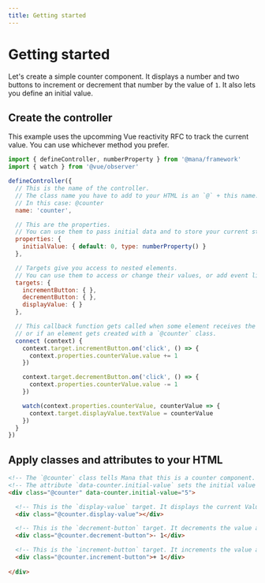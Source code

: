 ```yaml
---
title: Getting started
---
```


# Getting started

Let's create a simple counter component. It displays a number and two buttons to increment or decrement that number by the value of `1`. It also lets you define an initial value.

## Create the controller

This example uses the upcomming Vue reactivity RFC to track the current value. You can use whichever method you prefer.

~~~ js
import { defineController, numberProperty } from '@mana/framework'
import { watch } from '@vue/observer'

defineController({
  // This is the name of the controller.
  // The class name you have to add to your HTML is an `@` + this name.
  // In this case: @counter
  name: 'counter',

  // This are the properties.
  // You can use them to pass initial data and to store your current state.
  properties: {
    initialValue: { default: 0, type: numberProperty() }
  },

  // Targets give you access to nested elements.
  // You can use them to access or change their values, or add event listener.
  targets: {
    incrementButton: { },
    decrementButton: { },
    displayValue: { }
  },

  // This callback function gets called when some element receives the `@counter`
  // or if an element gets created with a `@counter` class.
  connect (context) {
    context.target.incrementButton.on('click', () => {
      context.properties.counterValue.value += 1
    })

    context.target.decrementButton.on('click', () => {
      context.properties.counterValue.value -= 1
    })

    watch(context.properties.counterValue, counterValue => {
      context.target.displayValue.textValue = counterValue
    })
  }
})
~~~

## Apply classes and attributes to your HTML

~~~ html
<!-- The `@counter` class tells Mana that this is a counter component. -->
<!-- The attribute `data-counter.initial-value` sets the initial value of that counter. -->
<div class="@counter" data-counter.initial-value="5">

  <!-- This is the `display-value` target. It displays the current Value -->
  <div class="@counter.display-value"></div>

  <!-- This is the `decrement-button` target. It decrements the value above by 1. -->
  <div class="@counter.decrement-button">- 1</div>

  <!-- This is the `increment-button` target. It increments the value above by 1. -->
  <div class="@counter.increment-button">+ 1</div>
  
</div>
~~~
